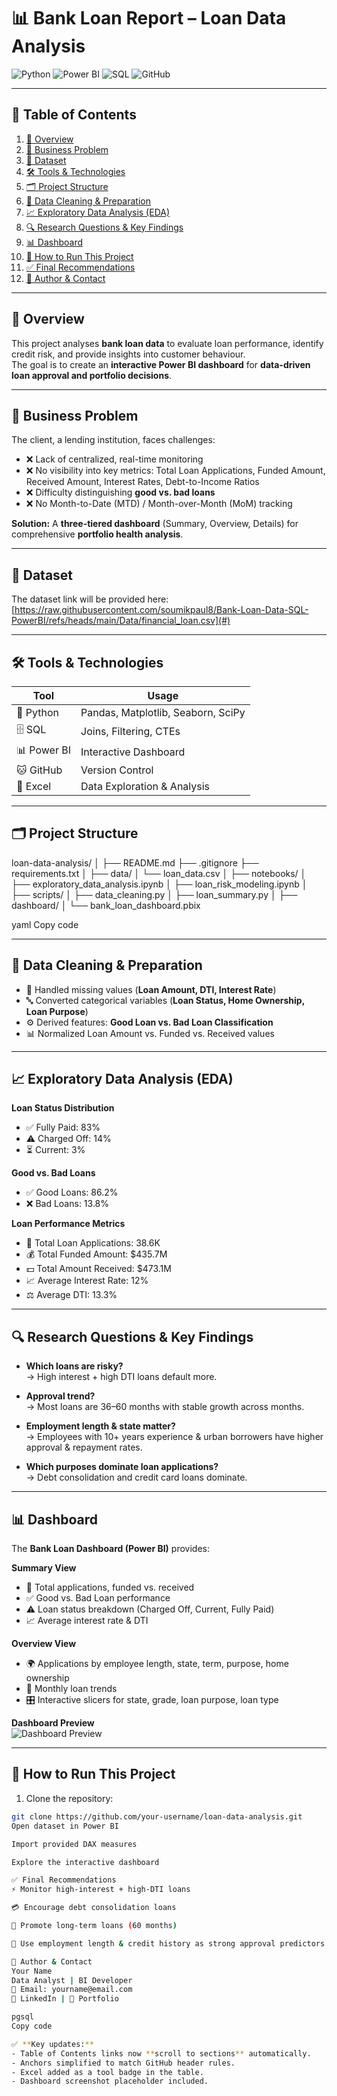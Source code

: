 # 📊 Bank Loan Report – Loan Data Analysis

![Python](https://img.shields.io/badge/Python-3776AB?style=for-the-badge&logo=python&logoColor=white)
![Power BI](https://img.shields.io/badge/Power%20BI-F2C811?style=for-the-badge&logo=power-bi&logoColor=black)
![SQL](https://img.shields.io/badge/SQL-00758F?style=for-the-badge&logo=sql&logoColor=white)
![GitHub](https://img.shields.io/badge/GitHub-181717?style=for-the-badge&logo=github&logoColor=white)

---

## 📌 Table of Contents
1. [📝 Overview](#overview)
2. [💼 Business Problem](#business-problem)
3. [📂 Dataset](#dataset)
4. [🛠️ Tools & Technologies](#tools--technologies)
5. [🗂️ Project Structure](#project-structure)
6. [🧹 Data Cleaning & Preparation](#data-cleaning--preparation)
7. [📈 Exploratory Data Analysis (EDA)](#exploratory-data-analysis-eda)
8. [🔍 Research Questions & Key Findings](#research-questions--key-findings)
9. [📊 Dashboard](#dashboard)
10. [🚀 How to Run This Project](#how-to-run-this-project)
11. [✅ Final Recommendations](#final-recommendations)
12. [👤 Author & Contact](#author--contact)

---

## 📝 Overview
This project analyses **bank loan data** to evaluate loan performance, identify credit risk, and provide insights into customer behaviour.  
The goal is to create an **interactive Power BI dashboard** for **data-driven loan approval and portfolio decisions**.  

---

## 💼 Business Problem
The client, a lending institution, faces challenges:  

- ❌ Lack of centralized, real-time monitoring  
- ❌ No visibility into key metrics: Total Loan Applications, Funded Amount, Received Amount, Interest Rates, Debt-to-Income Ratios  
- ❌ Difficulty distinguishing **good vs. bad loans**  
- ❌ No Month-to-Date (MTD) / Month-over-Month (MoM) tracking  

**Solution:** A **three-tiered dashboard** (Summary, Overview, Details) for comprehensive **portfolio health analysis**.  

---

## 📂 Dataset
The dataset link will be provided here: [https://raw.githubusercontent.com/soumikpaul8/Bank-Loan-Data-SQL-PowerBI/refs/heads/main/Data/financial_loan.csv](#)

---

## 🛠️ Tools & Technologies
| Tool | Usage |
|------|-------|
| 🐍 Python | Pandas, Matplotlib, Seaborn, SciPy |
| 🗄️ SQL | Joins, Filtering, CTEs |
| 📊 Power BI | Interactive Dashboard |
| 🐱 GitHub | Version Control |
| 📗 Excel | Data Exploration & Analysis |

---

## 🗂️ Project Structure
loan-data-analysis/
│
├── README.md
├── .gitignore
├── requirements.txt
│
├── data/
│ └── loan_data.csv
│
├── notebooks/
│ ├── exploratory_data_analysis.ipynb
│ ├── loan_risk_modeling.ipynb
│
├── scripts/
│ ├── data_cleaning.py
│ ├── loan_summary.py
│
├── dashboard/
│ └── bank_loan_dashboard.pbix

yaml
Copy code

---

## 🧹 Data Cleaning & Preparation
- 🧩 Handled missing values (**Loan Amount, DTI, Interest Rate**)  
- 🔤 Converted categorical variables (**Loan Status, Home Ownership, Loan Purpose**)  
- ⚙️ Derived features: **Good Loan vs. Bad Loan Classification**  
- 📊 Normalized Loan Amount vs. Funded vs. Received values  

---

## 📈 Exploratory Data Analysis (EDA)
**Loan Status Distribution**  
- ✅ Fully Paid: 83%  
- ⚠️ Charged Off: 14%  
- ⏳ Current: 3%  

**Good vs. Bad Loans**  
- ✅ Good Loans: 86.2%  
- ❌ Bad Loans: 13.8%  

**Loan Performance Metrics**  
- 📄 Total Loan Applications: 38.6K  
- 💰 Total Funded Amount: $435.7M  
- 💵 Total Amount Received: $473.1M  
- 📈 Average Interest Rate: 12%  
- ⚖️ Average DTI: 13.3%  

---

## 🔍 Research Questions & Key Findings
- **Which loans are risky?**  
  → High interest + high DTI loans default more.  

- **Approval trend?**  
  → Most loans are 36–60 months with stable growth across months.  

- **Employment length & state matter?**  
  → Employees with 10+ years experience & urban borrowers have higher approval & repayment rates.  

- **Which purposes dominate loan applications?**  
  → Debt consolidation and credit card loans dominate.  

---

## 📊 Dashboard
The **Bank Loan Dashboard (Power BI)** provides:

**Summary View**  
- 📝 Total applications, funded vs. received  
- ✅ Good vs. Bad Loan performance  
- ⚠️ Loan status breakdown (Charged Off, Current, Fully Paid)  
- 📈 Average interest rate & DTI  

**Overview View**  
- 🌍 Applications by employee length, state, term, purpose, home ownership  
- 📆 Monthly loan trends  
- 🎛️ Interactive slicers for state, grade, loan purpose, loan type  

**Dashboard Preview**  
![Dashboard Preview](https://via.placeholder.com/800x400.png?text=Your+Power+BI+Dashboard+Screenshot+Here)

---

## 🚀 How to Run This Project
1. Clone the repository:  
```bash
git clone https://github.com/your-username/loan-data-analysis.git
Open dataset in Power BI

Import provided DAX measures

Explore the interactive dashboard

✅ Final Recommendations
⚡ Monitor high-interest + high-DTI loans

💳 Encourage debt consolidation loans

📅 Promote long-term loans (60 months)

🧾 Use employment length & credit history as strong approval predictors

👤 Author & Contact
Your Name
Data Analyst | BI Developer
📧 Email: yourname@email.com
🔗 LinkedIn | 🔗 Portfolio

pgsql
Copy code

✅ **Key updates:**  
- Table of Contents links now **scroll to sections** automatically.  
- Anchors simplified to match GitHub header rules.  
- Excel added as a tool badge in the table.  
- Dashboard screenshot placeholder included.

